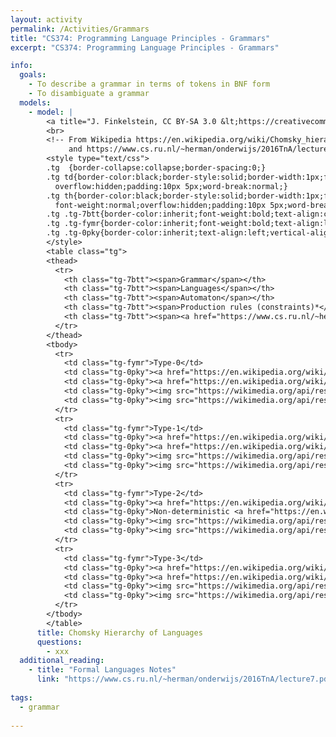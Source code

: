```yaml
---
layout: activity
permalink: /Activities/Grammars
title: "CS374: Programming Language Principles - Grammars"
excerpt: "CS374: Programming Language Principles - Grammars"

info: 
  goals: 
    - To describe a grammar in terms of tokens in BNF form
    - To disambiguate a grammar
  models:
    - model: |
        <a title="J. Finkelstein, CC BY-SA 3.0 &lt;https://creativecommons.org/licenses/by-sa/3.0&gt;, via Wikimedia Commons" href="https://en.wikipedia.org/wiki/Chomsky_hierarchy#The_hierarchy"><img width="512" alt="Chomsky-hierarchy" src="https://upload.wikimedia.org/wikipedia/commons/thumb/9/9a/Chomsky-hierarchy.svg/512px-Chomsky-hierarchy.svg.png"></a>
        <br>
        <!-- From Wikipedia https://en.wikipedia.org/wiki/Chomsky_hierarchy 
             and https://www.cs.ru.nl/~herman/onderwijs/2016TnA/lecture7.pdf -->
        <style type="text/css">
        .tg  {border-collapse:collapse;border-spacing:0;}
        .tg td{border-color:black;border-style:solid;border-width:1px;font-family:Arial, sans-serif;font-size:14px;
          overflow:hidden;padding:10px 5px;word-break:normal;}
        .tg th{border-color:black;border-style:solid;border-width:1px;font-family:Arial, sans-serif;font-size:14px;
          font-weight:normal;overflow:hidden;padding:10px 5px;word-break:normal;}
        .tg .tg-7btt{border-color:inherit;font-weight:bold;text-align:center;vertical-align:top}
        .tg .tg-fymr{border-color:inherit;font-weight:bold;text-align:left;vertical-align:top}
        .tg .tg-0pky{border-color:inherit;text-align:left;vertical-align:top}
        </style>
        <table class="tg">
        <thead>
          <tr>
            <th class="tg-7btt"><span>Grammar</span></th>
            <th class="tg-7btt"><span>Languages</span></th>
            <th class="tg-7btt"><span>Automaton</span></th>
            <th class="tg-7btt"><span>Production rules (constraints)*</span></th>
            <th class="tg-7btt"><span><a href="https://www.cs.ru.nl/~herman/onderwijs/2016TnA/lecture7.pdf">Examples</a></span></th>
          </tr>
        </thead>
        <tbody>
          <tr>
            <td class="tg-fymr">Type-0</td>
            <td class="tg-0pky"><a href="https://en.wikipedia.org/wiki/Recursively_enumerable_language"><span style="text-decoration:none;color:#0B0080;background-color:initial">Recursively enumerable</span></a></td>
            <td class="tg-0pky"><a href="https://en.wikipedia.org/wiki/Turing_machine"><span style="text-decoration:none;color:#0B0080;background-color:initial">Turing machine</span></a></td>
            <td class="tg-0pky"><img src="https://wikimedia.org/api/rest_v1/media/math/render/svg/902fc01e3f2cc85935e36efe834b543eb6b19d5b" alt="{\displaystyle \gamma \rightarrow \alpha }" width="46" height="17"><br>(no constraints)</td>
            <td class="tg-0pky"><img src="https://wikimedia.org/api/rest_v1/media/math/render/svg/46f75a36ee91fb70c39b78145c087df4abdb1035" alt="{\displaystyle L=\{w|w}" width="71" height="21"><br>describes a terminating Turing machine<br><img src="https://wikimedia.org/api/rest_v1/media/math/render/svg/2cf208e5d370391e66767f13641bd5ee6ad93825" alt="\}" width="8" height="21"></td>
          </tr>
          <tr>
            <td class="tg-fymr">Type-1</td>
            <td class="tg-0pky"><a href="https://en.wikipedia.org/wiki/Context-sensitive_grammar"><span style="text-decoration:none;color:#0B0080;background-color:initial">Context-sensitive</span></a></td>
            <td class="tg-0pky"><a href="https://en.wikipedia.org/wiki/Linear_bounded_automaton"><span style="text-decoration:none;color:#0B0080;background-color:initial">Linear-bounded non-deterministic Turing machine</span></a></td>
            <td class="tg-0pky"><img src="https://wikimedia.org/api/rest_v1/media/math/render/svg/1173552bcbf68bb06baf9b0a2f543dbc845caefd" alt="\alpha A \beta \rightarrow \alpha \gamma \beta" width="89" height="19"></td>
            <td class="tg-0pky"><img src="https://wikimedia.org/api/rest_v1/media/math/render/svg/2bb63b71ffcba840f36e802aafe4c9951cf9ec38" alt="{\displaystyle L=\{a^{n}b^{n}c^{n}|n>0\}}" width="147" height="21"></td>
          </tr>
          <tr>
            <td class="tg-fymr">Type-2</td>
            <td class="tg-0pky"><a href="https://en.wikipedia.org/wiki/Context-free_grammar"><span style="text-decoration:none;color:#0B0080;background-color:initial">Context-free</span></a></td>
            <td class="tg-0pky">Non-deterministic <a href="https://en.wikipedia.org/wiki/Pushdown_automaton"><span style="text-decoration:none;color:#0B0080;background-color:initial">pushdown automaton</span></a></td>
            <td class="tg-0pky"><img src="https://wikimedia.org/api/rest_v1/media/math/render/svg/13dc432701b1477bc9ba32b0d71c58ecf2d44d9e" alt="{\displaystyle A\rightarrow \alpha }" width="50" height="16"></td>
            <td class="tg-0pky"><img src="https://wikimedia.org/api/rest_v1/media/math/render/svg/dfafe0fa14e5249f492f5cbde42062ba4904d56f" alt="{\displaystyle L=\{a^{n}b^{n}|n>0\}}" width="130" height="21"></td>
          </tr>
          <tr>
            <td class="tg-fymr">Type-3</td>
            <td class="tg-0pky"><a href="https://en.wikipedia.org/wiki/Regular_grammar"><span style="text-decoration:none;color:#0B0080;background-color:initial">Regular</span></a></td>
            <td class="tg-0pky"><a href="https://en.wikipedia.org/wiki/Finite_state_automaton"><span style="text-decoration:none;color:#0B0080;background-color:initial">Finite state automaton</span></a></td>
            <td class="tg-0pky"><img src="https://wikimedia.org/api/rest_v1/media/math/render/svg/c5a21ff7c854fa27daf7ab3882590f938e5720e9" alt="{\displaystyle A\rightarrow {\text{a}}}" width="47" height="16"><br>and<br><img src="https://wikimedia.org/api/rest_v1/media/math/render/svg/8a487d4dba9e9959ea3a34e06b5e5677c8eff4d4" alt="{\displaystyle A\rightarrow {\text{a}}B}" width="60" height="16"></td>
            <td class="tg-0pky"><img src="https://wikimedia.org/api/rest_v1/media/math/render/svg/2d8085f37ec7d2aa499b0d27008c940279088d09" alt="{\displaystyle L=\{a^{n}|n\geq 0\}}" width="114" height="21"></td>
          </tr>
        </tbody>
        </table>
      title: Chomsky Hierarchy of Languages
      questions:
        - xxx
  additional_reading:
    - title: "Formal Languages Notes"
      link: "https://www.cs.ru.nl/~herman/onderwijs/2016TnA/lecture7.pdf"
      
tags:
  - grammar
  
---
```


